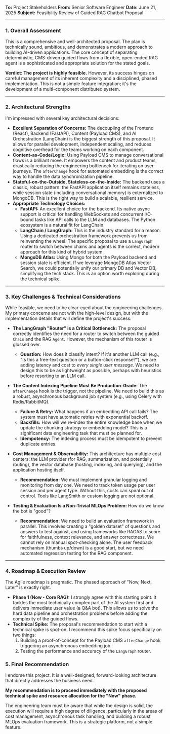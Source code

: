 **To:** Project Stakeholders
**From:** Senior Software Engineer
**Date:** June 21, 2025
**Subject:** Feasibility Review of Guided RAG Chatbot Proposal

---

### **1. Overall Assessment**

This is a comprehensive and well-architected proposal. The plan is technically sound, ambitious, and demonstrates a modern approach to building AI-driven applications. The core concept of separating deterministic, CMS-driven guided flows from a flexible, open-ended RAG agent is a sophisticated and appropriate solution for the stated goals.

**Verdict: The project is highly feasible.** However, its success hinges on careful management of its inherent complexity and a disciplined, phased implementation. This is not a simple feature integration; it's the development of a multi-component distributed system.

---

### **2. Architectural Strengths**

I'm impressed with several key architectural decisions:

* **Excellent Separation of Concerns:** The decoupling of the Frontend (React), Backend (FastAPI), Content (Payload CMS), and AI Orchestration (LangChain) is the biggest strength of this proposal. It allows for parallel development, independent scaling, and reduces cognitive overhead for the teams working on each component.
* **Content-as-Code/Logic:** Using Payload CMS to manage conversational flows is a brilliant move. It empowers the content and product teams, drastically reducing the engineering bottleneck for iterating on user journeys. The `afterChange` hook for automated embedding is the correct way to handle the data synchronization pipeline.
* **Stateful-on-the-Outside, Stateless-on-the-Inside:** The backend uses a classic, robust pattern: the FastAPI application itself remains stateless, while session state (including conversational memory) is externalized to MongoDB. This is the right way to build a scalable, resilient service.
* **Appropriate Technology Choices:**
    * **FastAPI:** An excellent choice for the backend. Its native async support is critical for handling WebSockets and concurrent I/O-bound tasks like API calls to the LLM and databases. The Python ecosystem is a natural fit for LangChain.
    * **LangChain / LangGraph:** This is the industry standard for a reason. Using a dedicated orchestration framework prevents us from reinventing the wheel. The specific proposal to use a `LangGraph` router to switch between chains and agents is the correct, modern approach for this kind of hybrid system.
    * **MongoDB Atlas:** Using Mongo for both the Payload backend and session state is efficient. If we leverage MongoDB Atlas Vector Search, we could potentially unify our primary DB and Vector DB, simplifying the tech stack. This is an option worth exploring during the technical spike.

---

### **3. Key Challenges & Technical Considerations**

While feasible, we need to be clear-eyed about the engineering challenges. My primary concerns are not with the high-level design, but with the implementation details that will define the project's success.

* **The LangGraph "Router" is a Critical Bottleneck:** The proposal correctly identifies the need for a router to switch between the guided `Chain` and the RAG `Agent`. However, the mechanism of this router is glossed over.
    * **Question:** How does it classify intent? If it's another LLM call (e.g., "Is this a free-text question or a button-click response?"), we are adding latency and cost to *every single user message*. We need to design this to be as lightweight as possible, perhaps with heuristics before resorting to an LLM call.

* **The Content Indexing Pipeline Must Be Production-Grade:** The `afterChange` hook is the trigger, not the pipeline. We need to build this as a robust, asynchronous background job system (e.g., using Celery with Redis/RabbitMQ).
    * **Failure & Retry:** What happens if an embedding API call fails? The system must have automatic retries with exponential backoff.
    * **Backfills:** How will we re-index the entire knowledge base when we update the chunking strategy or embedding model? This is a significant data engineering task that must be planned for.
    * **Idempotency:** The indexing process must be idempotent to prevent duplicate entries.

* **Cost Management & Observability:** This architecture has multiple cost centers: the LLM provider (for RAG, summarization, and potentially routing), the vector database (hosting, indexing, and querying), and the application hosting itself.
    * **Recommendation:** We must implement granular logging and monitoring from day one. We need to track token usage per user session and per agent type. Without this, costs can spiral out of control. Tools like LangSmith or custom logging are not optional.

* **Testing & Evaluation Is a Non-Trivial MLOps Problem:** How do we know the bot is "good"?
    * **Recommendation:** We need to build an evaluation framework in parallel. This involves creating a "golden dataset" of questions and answers to test against, and using frameworks like RAGAS to score for faithfulness, context relevance, and answer correctness. We cannot rely on manual spot-checking alone. The user feedback mechanism (thumbs up/down) is a good start, but we need automated regression testing for the RAG component.

---

### **4. Roadmap & Execution Review**

The Agile roadmap is pragmatic. The phased approach of "Now, Next, Later" is exactly right.

* **Phase 1 (Now - Core RAG):** I strongly agree with this starting point. It tackles the most technically complex part of the AI system first and delivers immediate user value (a Q&A bot). This allows us to solve the hard data pipeline and orchestration problems before adding the complexity of the guided flows.
* **Technical Spike:** The proposal's recommendation to start with a technical spike is spot-on. I recommend this spike focus specifically on two things:
    1.  Building a proof-of-concept for the Payload CMS `afterChange` hook triggering an asynchronous embedding job.
    2.  Testing the performance and accuracy of the `LangGraph` router.

### **5. Final Recommendation**

I endorse this project. It is a well-designed, forward-looking architecture that directly addresses the business need.

**My recommendation is to proceed immediately with the proposed technical spike and resource allocation for the "Now" phase.**

The engineering team must be aware that while the design is solid, the execution will require a high degree of diligence, particularly in the areas of cost management, asynchronous task handling, and building a robust MLOps evaluation framework. This is a strategic platform, not a simple feature.